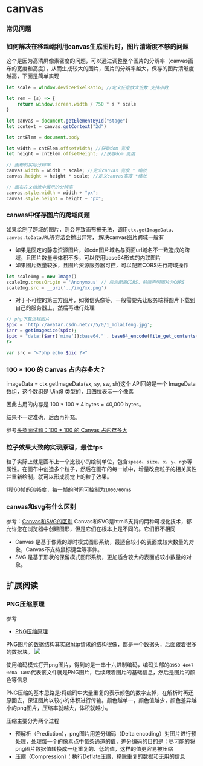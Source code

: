 canvas
===

### 常见问题

### 如何解决在移动端利用canvas生成图片时，图片清晰度不够的问题

这个是因为高清屏像素密度的问题，可以通过调整整个图片的分辨率（canvas画布的宽度和高度），从而生成较大的图片，图片的分辨率越大，保存的图片清晰度越高，下面是简单实现
```js
let scale = window.devicePixelRatio; //定义任意放大倍数 支持小数

let rem = (s) => {
    return window.screen.width / 750 * s * scale
}

let canvas = document.getElementById("stage")
let context = canvas.getContext("2d")

let cntElem = document.body

let width = cntElem.offsetWidth; //获取dom 宽度
let height = cntElem.offsetHeight; //获取dom 高度

// 画布的实际分辨率
canvas.width = width * scale; //定义canvas 宽度 * 缩放
canvas.height = height * scale; //定义canvas高度 *缩放

// 画布在文档流中展示的分辨率
canvas.style.width = width + "px";
canvas.style.height = height + "px";
```

### canvas中保存图片的跨域问题

如果绘制了跨域的图片，则会导致画布被无法，调用`ctx.getImageData`、`canvas.toDataURL`等方法会抛出异常，
解决canvas图片跨域一般有
* 如果是固定的静态资源图片，如cdn图片域名与页面url域名不一致造成的跨域，且图片数量与体积不多，可以使用base64形式的内联图片
* 如果图片数量较多，且图片资源服务器可控，可以配置CORS进行跨域操作
```js
let scaleImg = new Image()
scaleImg.crossOrigin = 'Anonymous' // 后台配置CORS，前端声明图片为CORS
scaleImg.src = __uri('../img/xx.png')
```
* 对于不可控的第三方图片，如微信头像等，一般需要先让服务端将图片下载到自己的服务器上，然后再进行处理

```php
// php下载远程图片  
$pic = 'http://avatar.csdn.net/7/5/0/1_molaifeng.jpg';
$arr = getimagesize($pic);
$pic = "data:{$arr['mime']};base64," . base64_encode(file_get_contents($pic));
?>

var src = "<?php echo $pic ?>"
```

### 100 * 100 的 Canvas 占内存多大？
imageData = ctx.getImageData(sx, sy, sw, sh)这个 API回的是一个 ImageData 数组，这个数组是 Uint8 类型的，且四位表示一个像素

因此占用的内存是 
100 * 100 * 4 bytes = 40,000 bytes。

结果不一定准确，后面再补充。

参考[头条面试题：100 * 100 的 Canvas 占内存多大](https://juejin.im/post/5bdeb357e51d4536140fc7df)

### 粒子效果大致的实现原理，最佳fps

粒子实际上就是画布上一个比较小的绘制单位，包含`speed`、`size`、`x`、`y`、`rgb`等属性。在画布中创造多个粒子，然后在画布的每一帧中，增量改变粒子的相关属性并重新绘制，就可以形成视觉上的粒子效果。

1秒60帧的流畅度，每一帧的时间可控制为`1000/60`ms

### canvas和svg有什么区别
参考：[Canvas和SVG的区别](https://www.cnblogs.com/liyuspace/p/7746853.html)
Canvas和SVG是html5支持的两种可视化技术，都允许您在浏览器中创建图形，但是它们在根本上是不同的。它们很不相同
* Canvas 是基于像素的即时模式图形系统，最适合较小的表面或较大数量的对象，Canvas不支持鼠标键盘等事件。
* SVG 是基于形状的保留模式图形系统，更加适合较大的表面或较小数量的对象。

## 扩展阅读

### PNG压缩原理
参考
* [PNG压缩原理](https://segmentfault.com/a/1190000018557449)

PNG图片的数据结构其实跟http请求的结构很像，都是一个数据头，后面跟着很多的数据块。
![](https://segmentfault.com/img/bVbp1Nj?w=1000&h=360)

使用编码模式打开png图片，得到的是一串十六进制编码，编码头部的`8950 4e47 0d0a 1a0a`代表该文件就是PNG图片，后续跟着图片的基础信息，然后是图片的颜色等信息

PNG压缩的基本思路是:将编码中大量重复的表示颜色的数字去掉，在解析时再还原回去，保证图片以较小的体积进行传输。颜色越单一，颜色值越少，颜色差异越小的png图片，压缩率就越大，体积就越小。

压缩主要分为两个过程
* 预解析（Prediction），png图片用差分编码（Delta encoding）对图片进行预处理，处理每一个的像素点中每条通道的值，差分编码的目的是：尽可能的将png图片数据值转换成一组重复的、低的值，这样的值更容易被压缩
* 压缩（Compression）：执行Deflate压缩，移除重复的数据和无用的信息
